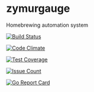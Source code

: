 # zymurgauge

Homebrewing automation system

[![Build Status](https://travis-ci.org/benjaminbartels/zymurgauge.svg?branch=master)](https://travis-ci.org/benjaminbartels/zymurgauge)

[![Code Climate](https://codeclimate.com/github/benjaminbartels/zymurgauge/badges/gpa.svg)](https://codeclimate.com/github/benjaminbartels/zymurgauge)

[![Test Coverage](https://codeclimate.com/github/benjaminbartels/zymurgauge/badges/coverage.svg)](https://codeclimate.com/github/benjaminbartels/zymurgauge/coverage)

[![Issue Count](https://codeclimate.com/github/benjaminbartels/zymurgauge/badges/issue_count.svg)](https://codeclimate.com/github/benjaminbartels/zymurgauge)

[![Go Report Card](https://goreportcard.com/badge/github.com/benjaminbartels/zymurgauge)](https://goreportcard.com/report/github.com/benjaminbartels/zymurgauge)
